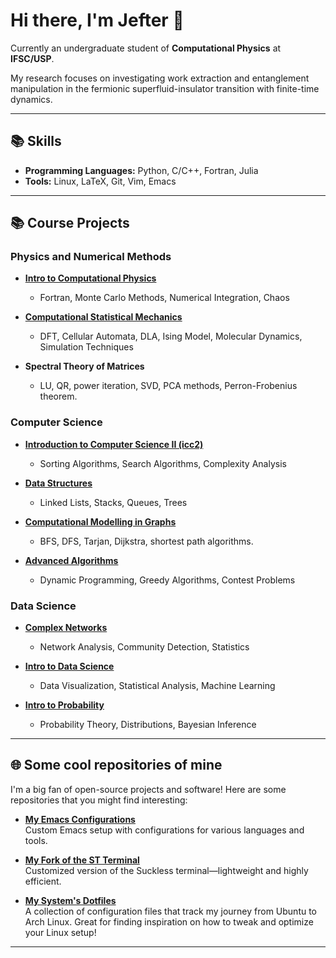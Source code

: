 # Hi there, I'm Jefter 👋

Currently an undergraduate student of **Computational Physics** at **IFSC/USP**. 

My research focuses on investigating work extraction and entanglement manipulation in the fermionic superfluid-insulator transition with finite-time dynamics.


---

## 📚 Skills
- **Programming Languages:** Python, C/C++, Fortran, Julia
- **Tools:** Linux, LaTeX, Git, Vim, Emacs
<!-- 
[comment] - **Numerical Methods:** Exact Diagonalization, Monte Carlo Simulations, Lanczos Algorithm
- **Computer Science:** Algorithms, Graph Theory, Complexity Analysis
-->

---

## 📚 Course Projects

### Physics and Numerical Methods
- **[Intro to Computational Physics](https://github.com/jeftersantiago/intro_fiscomp)**
  - Fortran, Monte Carlo Methods, Numerical Integration, Chaos

- **[Computational Statistical Mechanics](https://github.com/jeftersantiago/mec_estat_comp)**
  - DFT, Cellular Automata, DLA, Ising Model, Molecular Dynamics, Simulation Techniques

- **Spectral Theory of Matrices**
  - LU, QR, power iteration, SVD, PCA methods, Perron-Frobenius theorem.

### Computer Science
- **[Introduction to Computer Science II (icc2)](https://github.com/jeftersantiago/icc2)**
  - Sorting Algorithms, Search Algorithms, Complexity Analysis

- **[Data Structures](https://github.com/jeftersantiago/estruturas_de_dados)**
  - Linked Lists, Stacks, Queues, Trees

- **[Computational Modelling in Graphs](https://github.com/jeftersantiago/graphs)**
  - BFS, DFS, Tarjan, Dijkstra, shortest path algorithms.

- **[Advanced Algorithms](https://github.com/jeftersantiago/advanced-algorithms)**
  - Dynamic Programming, Greedy Algorithms, Contest Problems

### Data Science
- **[Complex Networks](https://github.com/jeftersantiago/complex_networks)**
  - Network Analysis, Community Detection, Statistics

- **[Intro to Data Science](https://github.com/jeftersantiago/intro_ciencia_de_dados)**
  - Data Visualization, Statistical Analysis, Machine Learning

- **[Intro to Probability](https://github.com/jeftersantiago/itp2023)**
  - Probability Theory, Distributions, Bayesian Inference

---

## 🌐 Some cool repositories of mine

I'm a big fan of open-source projects and software! Here are some repositories that you might find interesting:

- **[My Emacs Configurations](https://github.com/jeftersantiago/.emacs.d)**  
  Custom Emacs setup with configurations for various languages and tools.

- **[My Fork of the ST Terminal](https://github.com/jeftersantiago/st)**  
  Customized version of the Suckless terminal—lightweight and highly efficient.

- **[My System's Dotfiles](https://github.com/jeftersantiago/dotfiles)**  
  A collection of configuration files that track my journey from Ubuntu to Arch Linux. Great for finding inspiration on how to tweak and optimize your Linux setup!

---
